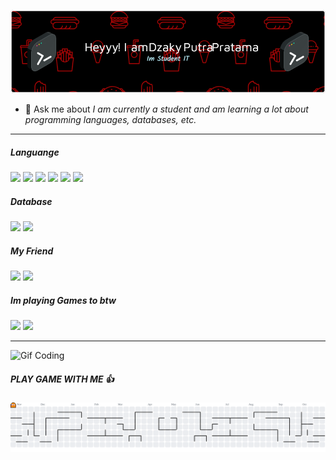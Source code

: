 ![Banner](img/github-header-image%20(1).png)


- 💬 Ask me about
*I am currently a student and am learning a lot about programming languages, databases, etc.*

---
##### Languange

<img src="https://img.shields.io/badge/HTML5-E34F26?style=for-the-badge&logo=html5&logoColor=white" />
<img src="https://img.shields.io/badge/CSS3-1572B6?style=for-the-badge&logo=css3&logoColor=white" />
<img src="https://img.shields.io/badge/C%2B%2B-00599C?style=for-the-badge&logo=c%2B%2B&logoColor=white" />
<img src="https://img.shields.io/badge/C%23-239120?style=for-the-badge&logo=csharp&logoColor=white" />
<img src="https://img.shields.io/badge/JavaScript-323330?style=for-the-badge&logo=javascript&logoColor=F7DF1E" />
<img src="https://img.shields.io/badge/Python-FFD43B?style=for-the-badge&logo=python&logoColor=blue" />

##### Database
<img src="https://img.shields.io/badge/MySQL-005C84?style=for-the-badge&logo=mysql&logoColor=white" />
<img src="https://img.shields.io/badge/Sqlite-003B57?style=for-the-badge&logo=sqlite&logoColor=white" />


##### My Friend
<img src="https://img.shields.io/badge/ChatGPT-74aa9c?style=for-the-badge&logo=openai&logoColor=white" /> 
<img src="https://img.shields.io/badge/github%20copilot-000000?style=for-the-badge&logo=githubcopilot&logoColor=white" />


##### Im playing Games to btw
<img src="https://img.shields.io/badge/Valorant-fa4454?style=for-the-badge&logo=valorant&logoColor=white" />
<img src="https://img.shields.io/badge/Steam-000000?style=for-the-badge&logo=steam&logoColor=white" />

------

![Gif Coding](https://media2.giphy.com/media/v1.Y2lkPTc5MGI3NjExY3ZiOHFrdmFmMGdma2w5eG41M3FzdzJqbTVvNmdxdG9vN28zZm5pNiZlcD12MV9pbnRlcm5hbF9naWZfYnlfaWQmY3Q9Zw/78XCFBGOlS6keY1Bil/giphy.gif)


##### PLAY GAME WITH ME 👍

<picture>
  <source media="(prefers-color-scheme: dark)" srcset="https://raw.githubusercontent.com/dzakyputra45/dzakyputra45/output/pacman-contribution-graph-dark.svg">
  <source media="(prefers-color-scheme: light)" srcset="https://raw.githubusercontent.com/dzakyputra45/dzakyputra45/output/pacman-contribution-graph.svg">
  <img alt="pacman contribution graph" src="https://raw.githubusercontent.com/dzakyputra45/dzakyputra45/output/pacman-contribution-graph.svg">
</picture>